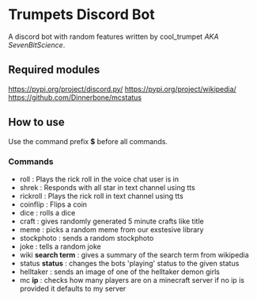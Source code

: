 # Trumpets Discord Bot
A discord bot with random features written by cool_trumpet *AKA SevenBitScience*.

## Required modules
https://pypi.org/project/discord.py/
https://pypi.org/project/wikipedia/
https://github.com/Dinnerbone/mcstatus

## How to use
Use the command prefix **$** before all commands.

### Commands
- roll : Plays the rick roll in the voice chat user is in
- shrek : Responds with all star in text channel using tts
- rickroll : Plays the rick roll in text channel using tts
- coinflip : Flips a coin
- dice : rolls a dice
- craft : gives randomly generated 5 minute crafts like title
- meme : picks a random meme from our exstesive library
- stockphoto : sends a random stockphoto
- joke : tells a random joke
- wiki **search term** : gives a summary of the search term from wikipedia
- status **status** : changes the bots 'playing' status to the given status
- helltaker : sends an image of one of the helltaker demon girls
- mc **ip** : checks how many players are on a minecraft server if no ip is provided it defaults to my server

